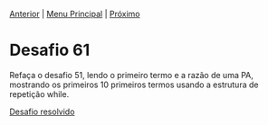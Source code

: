 [Anterior](Desafio060.md) | [Menu Principal](/README.md/) | [Próximo](Desafio062.md)  

# Desafio 61  
  
Refaça o desafio 51, lendo o primeiro termo e a razão de uma PA, mostrando os primeiros 10 primeiros termos usando a estrutura de repetição while.

[Desafio resolvido](/Desafios/desafio061.py/)